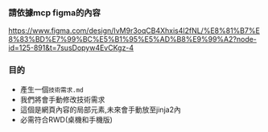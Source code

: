 ### 請依據mcp figma的內容
https://www.figma.com/design/IvM9r3oqCB4Xhxis4l2fNL/%E8%81%B7%E8%83%BD%E7%99%BC%E5%B1%95%E5%AD%B8%E9%99%A2?node-id=125-891&t=7susDopyw4EvCKgz-4

### 目的
- 產生一個`技術需求.md`
- 我們將會手動修改技術需求
- 這個是網頁內容的局部元素,未來會手動放至jinja2內
- 必需符合RWD(桌機和手機版)